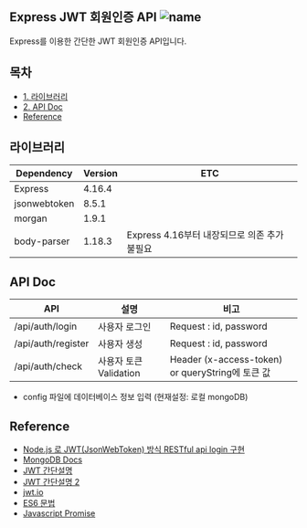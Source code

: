 ## Express JWT 회원인증 API ![name](https://img.shields.io/badge/by-Jeongmin-green.svg)
Express를 이용한 간단한 JWT 회원인증 API입니다.

## 목차
- [1. 라이브러리](#라이브러리)
- [2. API Doc](#api-doc)
- [Reference](#reference)

## 라이브러리

<table>
<thead>
    <tr>
        <th>Dependency</th>
        <th>Version</th>
        <th>ETC</th>
    </tr>
</thead>
<tbody>
    <tr>
        <td>Express</td>
        <td>4.16.4</td>
    </tr>
    <tr>
        <td>jsonwebtoken</td>
        <td>8.5.1</td>
    </tr>
    <tr>
        <td>morgan</td>
        <td>1.9.1</td>
    </tr>
    <tr>
        <td>body-parser</td>
        <td>1.18.3</td>
        <td>Express 4.16부터 내장되므로 의존 추가 불필요</td>
    </tr>
</tbody>
</table>

## API Doc

<table>
<thead>
    <tr>
        <th>API</th>
        <th>설명</th>
        <th>비고</th>
    </tr>
</thead>
<tbody>
    <tr>
        <td>/api/auth/login</td>
        <td>사용자 로그인</td>
        <td>Request : id, password</td>
    </tr>
    <tr>
        <td>/api/auth/register</td>
        <td>사용자 생성</td>
        <td>Request : id, password</td>
    </tr>
    <tr>
        <td>/api/auth/check</td>
        <td>사용자 토큰 Validation</td>
        <td>Header (x-access-token) or queryString에 토큰 값</td>
    </tr>
</tbody>
</table>

- config 파일에 데이터베이스 정보 입력 (현재설정: 로컬 mongoDB)

## Reference
- [Node.js 로 JWT(JsonWebToken) 방식 RESTful api login 구현](https://g6ling.github.io/2016/09/17/nodejs-jwt-login/)
- [MongoDB Docs](https://docs.mongodb.com/manual/crud/#read-operations)
- [JWT 간단설명](https://tech.songyunseop.com/post/2017/03/express-with-jwt/)
- [JWT 간단설명 2](https://medium.com/@mjkim111/json-web-token-jwt-%EC%A0%95%EB%A6%AC-abbc80570301)
- [jwt.io](https://jwt.io/)
- [ES6 문법](http://wonwoo.ml/index.php/post/1691)
- [Javascript Promise](http://webframeworks.kr/tutorials/translate/es6-promise-api-1/)